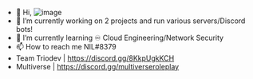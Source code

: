 - 👋 Hi, ![image](https://user-images.githubusercontent.com/84989087/188270461-3b6d1ebd-4b81-42f2-b6da-3649cb3424a1.png)
- 🔭 I’m currently working on 2 projects and run various servers/Discord bots!
- 🌱 I’m currently learning ♾️ Cloud Engineering/Network Security
- 📫 How to reach me NIL#8379
- Team Triodev | https://discord.gg/8KkpUgkKCH
- Multiverse  | https://discord.gg/multiverseroleplay

<!---
NilUwU/NilUwU is a ✨ special ✨ repository because its `README.md` (this file) appears on your GitHub profile.
You can click the Preview link to take a look at your changes.
--->
